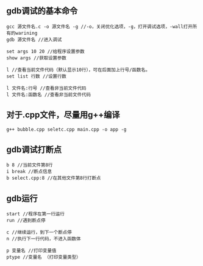 ## gdb调试的基本命令
```
gcc 源文件名.c -o 源文件名 -g //-o，关闭优化选项，-g，打开调试选项，-wall打开所有的warining
gdb 源文件名 //进入调试

set args 10 20 //给程序设置参数
show args //获取设置参数

l //查看当前文件代码（默认显示10行），可在后面加上行号/函数名。
set list 行数 //设置行数

l 文件名:行号 //查看非当前文件代码
l 文件名:函数名 //查看非当前文件代码
```

## 对于.cpp文件，尽量用g++编译
```
g++ bubble.cpp seletc.cpp main.cpp -o app -g
```

## gdb调试打断点
```
b 8 //当前文件第8行
i break //断点信息
b select.cpp:8 //在其他文件第8行打断点
```

## gdb运行
```
start //程序在第一行运行
run //遇到断点停

c //继续运行，到下一个断点停
n //执行下一行代码，不进入函数体

p 变量名 //打印变量值
ptype //变量名 （打印变量类型）

```
